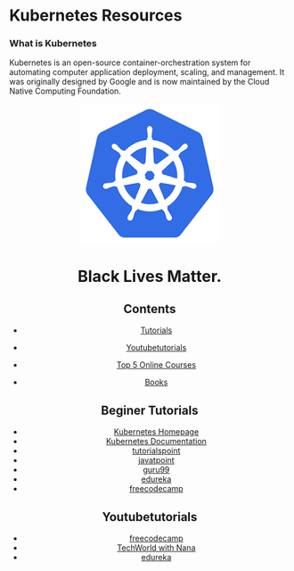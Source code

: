 # Kubernetes Resources
### What is Kubernetes
Kubernetes is an open-source container-orchestration system for automating computer application deployment, scaling, and management. It was originally designed by Google and is now maintained by the Cloud Native Computing Foundation. 

<div align="center">
	<code><img height="250" src="https://raw.githubusercontent.com/github/explore/80688e429a7d4ef2fca1e82350fe8e3517d3494d/topics/kubernetes/kubernetes.png"></code>
</div>
<div align="center">
	
# Black Lives Matter.

## Contents

- [Tutorials](#beginer-tutorials)<br/> 

- [ Youtubetutorials](#beginer-tutorials)<br/> 

- [Top 5 Online Courses](#beginer-tutorials)<br/> 

- [Books](#beginer-tutorials)<br/> 

## Beginer Tutorials

- [Kubernetes Homepage ](https://kubernetes.io/)
- [Kubernetes Documentation](https://kubernetes.io/docs/home/)
- [tutorialspoint](https://www.tutorialspoint.com/kubernetes/index.htm)
- [javatpoint](https://www.javatpoint.com/kubernetes)
- [guru99](https://www.guru99.com/kubernetes-tutorial.html)
- [edureka](https://www.edureka.co/blog/kubernetes-tutorial/)
- [freecodecamp](https://www.freecodecamp.org/news/learn-kubernetes-in-under-3-hours-a-detailed-guide-to-orchestrating-containers-114ff420e882/)

## Youtubetutorials

- [freecodecamp](https://www.youtube.com/watch?v=Wf2eSG3owoA)
- [TechWorld with Nana](https://www.youtube.com/watch?v=X48VuDVv0do)
- [edureka](https://www.youtube.com/watch?v=F-p_7XaEC84)



